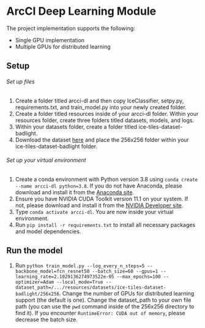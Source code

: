 # ArcCI Deep Learning Module

The project implementation supports the following:
- Single GPU implementation
- Multiple GPUs for distributed learning

## **Setup**

###### Set up files

1. Create a folder titled arcci-dl and then copy IceClassifier, setpy.py, requirements.txt, and train_model.py into your newly created folder.
2. Create a folder titled resources inside of your arcci-dl folder. Within your resources folder, create three folders titled datasets, models, and logs.
3. Within your datasets folder, create a folder titled ice-tiles-dataset-badlight.
4. Download the dataset [here](https://drive.google.com/drive/folders/1mGczHAOYH0Vxe5ZK2yynDdqnmvSpuf1c) and place the 256x256 folder within your ice-tiles-dataset-badlight folder.

###### Set up your virtual environment
 
1. Create a conda environment with Python version 3.8 using ```conda create --name arcci-dl python=3.8```. If you do not have Anaconda, please download and install it from the [Anaconda site](https://www.anaconda.com/products/individual).
2. Ensure you have NVIDIA CUDA Toolkit version 11.1 on your system. If not, please download and install it from the [NVIDIA Developer site](https://developer.nvidia.com/cuda-toolkit).
3. Type ```conda activate arcci-dl```. You are now inside your virtual environment.
4. Run ```pip install -r requirements.txt``` to install all necessary packages and model dependencies.

## **Run the model**

1. Run ```python train_model.py --log_every_n_steps=5 --backbone_model=fcn_resnet50 --batch_size=60 --gpus=1 --learning_rate=2.1029136274973522e-05 --max_epochs=100 --optimizer=Adam --local_mode=True --dataset_path=/.../resources/datasets/ice-tiles-dataset-badlight/256x256```. Change the number of GPUs for distributed learning support (the default is one). Change the dataset_path to your own file path (you can use the ```pwd``` command inside of the 256x256 directory to find it). If you encounter ```RuntimeError: CUDA out of memory```, please decrease the batch size.